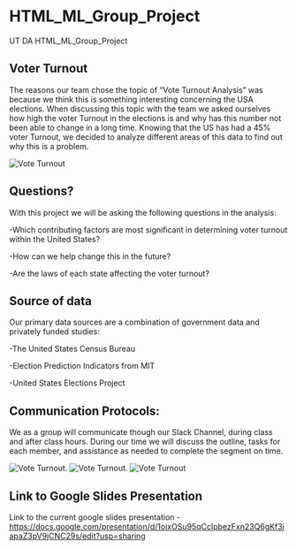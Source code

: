 
# HTML_ML_Group_Project
UT DA HTML_ML_Group_Project

## Voter Turnout 

The reasons our team chose the topic of “Vote Turnout Analysis” was because we think this is something interesting concerning the USA elections. When discussing this topic with the team we asked ourselves how high the voter Turnout in the elections is and why has this number not been able to change in a long time. Knowing that the US has had a 45% voter Turnout, we decided to analyze different areas of this data to find out why this is a problem.  

![Vote Turnout](https://github.com/mmingoia/HTML_MN_Group_Project/blob/LuisBranch10-29-2020/Images/election-day-1440x550.png)

## Questions?

With this project we will be asking the following questions in the analysis:

-Which contributing factors are most significant in determining voter turnout within the United States?

-How can we help change this in the future?

-Are the laws of each state affecting the voter turnout?

## Source of data

Our primary data sources are a combination of government data and privately funded studies:

-The United States Census Bureau

-Election Prediction Indicators from MIT

-United States Elections Project


## Communication Protocols:
We as a group will communicate though our Slack Channel, during class and after class hours. During our time we will discuss the outline, tasks for each member, and assistance as needed to complete the segment on time.

![Vote Turnout](https://github.com/mmingoia/HTML_MN_Group_Project/blob/LuisBranch10-29-2020/Images/download.png).  ![Vote Turnout](https://github.com/mmingoia/HTML_MN_Group_Project/blob/LuisBranch10-29-2020/Images/download-1.jpg). ![Vote Turnout](https://github.com/mmingoia/HTML_MN_Group_Project/blob/LuisBranch10-29-2020/Images/download.jpg)

## Link to Google Slides Presentation

Link to the current google slides presentation - https://docs.google.com/presentation/d/1oixOSu95qCcIpbezFxn23Q6gKf3iapaZ3pV9jCNC29s/edit?usp=sharing
